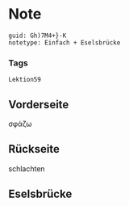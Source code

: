 # Note
```
guid: Gh)7M4+}-K
notetype: Einfach + Eselsbrücke
```

### Tags
```
Lektion59
```

## Vorderseite
σφάζω

## Rückseite
schlachten

## Eselsbrücke

